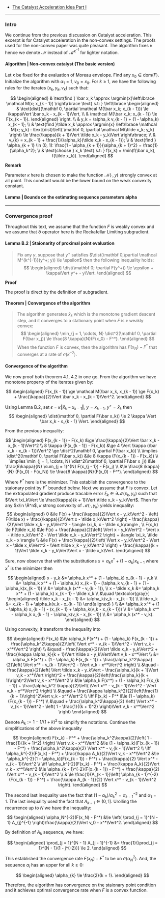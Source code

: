 - [The Catalyst Acceleration Idea Part I](The%20Catalyst%20Acceleration%20Idea%20Part%20I.md)

---
### **Intro**
We continue from the previous discussion on Catalyst acceleration. 
This excerpt is for Catalyst acceleration in the non-convex settings. 
The proofs used for the non-convex paper was quite pleasant. 
The algorithm fixes $\kappa$ hence we denote $\mathcal M$ instead of $\mathcal M^{\kappa^{-1}}$ for lighter notation. 


#### **Algorithm | Non-convex catalyst (The basic version)**
Let $\kappa$ be fixed for the evaluation of Moreau envelope. 
Find any $x_0 \in \text{dom}(F)$. 
Initialize the algorithm with $\alpha_1 = 1, v_0 = x_0$. 
For $k \ge 1$, we have the following rules for the iterates $(x_k, y_k, v_k)$ such that: 

$$
\begin{aligned}
    &
    \text{find } \bar x_k \approx \argmin{x}\left\lbrace
        \mathcal M(x; x_{k - 1})
    \right\rbrace
    \text{ s.t: }
        \left\lbrace
            \begin{aligned}
                & \text{dist}(\mathbf 0, \partial \mathcal M(\bar x_k; x_{k - 1})) 
                \le 
                \kappa\Vert \bar x_k - x_{k - 1}\Vert, 
                \\
                & \mathcal M(\bar x_k; x_{k - 1}) 
                \le F(x_{k - 1}). 
            \end{aligned}
        \right.
    \\
    & y_k = \alpha_k v_{k - 1} + (1 - \alpha_k) x_{k - 1};
    \\
    & 
    \text{find }\tilde x_k \approx \argmin{x} \left\lbrace
        \mathcal M(x; y_k) 
        : 
        \text{dist}\left(
        \mathbf 0, \partial \mathcal M(\tilde x_k; y_k)
        \right) 
        \le \frac{\kappa}{k + 1}\Vert \tilde x_k - y_k\Vert
    \right\rbrace;
    \\
    & v_{k} = x_{k - 1} + \frac{1}{\alpha_k}(\tilde x_k - x_{k - 1});
    \\
    & 
    \text{find } \alpha_{k + 1} \in (0, 1): 
    \frac{1 - \alpha_{k + 1}}{\alpha_{k + 1}^2} = \frac{1}{\alpha_k^2};
    \\
    & \text{choose } x_k \text{ s.t: } f(x_k) = \min(f(\bar x_k), f(\tilde x_k)).
\end{aligned}
$$

**Remark**

Parameter $\kappa$ here is chosen to make the function $\mathcal M(\cdot, y)$ strongly convex at all point. 
This constant would be the lower bound on the weak convexity constant. 


#### **Lemma | Bounds on the estimating sequence parameters alpha**


----
### **Convergence proof**

Throughout this text, we assume that the function $F$ is weakly convex and we assume that $\partial$ operator here is the Rockafellar Limiting subgradient. 

#### **Lemma B.2 | Staionarity of proximal point evaluation**
> Fix any $y$, suppose that $y^+$ satisfies $\dist(\mathbf 0,\partial \mathcal M^{k^{-1}}(y^+; y)) \le \epsilon$ then the following inequality holds: 
> $$
> \begin{aligned}
>     \dist(\mathbf 0; \partial F(y^+)) 
>     \le \epsilon + \kappa\Vert y^+ - y\Vert. 
> \end{aligned}
> $$

**Proof**

The proof is direct by the definition of subgradient. 


#### **Theorem | Convergence of the algorithm**
> The algorithm generates $\bar x_k$ which is the monotone gradient descent step, and it converges to a stationary point when $F$ is $\kappa$ weakly convex: 
> $$
> \begin{aligned}
>     \min_{j = 1, \cdots, N} \dist^2(\mathbf 0, \partial F(\bar x_j))
>     \le \frac{8 \kappa}{N}(F(x_0) - F^*). 
> \end{aligned}
> $$
> When the function $F$ is convex, then the algorithm has $F(x_N) - F^*$ that converges at a rate of $\mathcal O(k^{-2})$. 

#### **Convergence of the algorithm**

We now proof both theorem 4.1, 4.2 in one go. 
From the algorithm we have monotone property of the iterates given by: 

$$
\begin{aligned}
    F(x_{k - 1}) \ge \mathcal M(\bar x_k, x_{k - 1}) \ge 
    F(x_k) + \frac{\kappa}{2}\Vert \bar x_k - x_{k - 1}\Vert^2. 
\end{aligned}
$$

Using Lemma B.2, set $\epsilon = \kappa \Vert \bar x_k - x_{k - 1}\Vert$, $y = x_{k - 1}$, $y^+ = \bar x_k$ then 
$$
\begin{aligned}
    \dist(\mathbf 0, \partial F(\bar x_k)) \le 2 \kappa \Vert \bar x_k - x_{k - 1} \Vert. 
\end{aligned}
$$

From the previous inequality: 

$$
\begin{aligned}
    F(x_{k - 1}) - F(x_k) 
    &\ge \frac{\kappa}{2}\Vert \bar x_k - x_{k - 1}\Vert^2
    \\
    8 \kappa (F(x_{k - 1}) - F(x_k)) &\ge 4 \Vert \kappa (\bar x_k - x_{k - 1})\Vert^2 \ge 
    \dist^2(\mathbf 0, \partial F(\bar x_k))
    \\
    \implies 
    \dist^2(\mathbf 0, \partial F(\bar x_k)) 
    &\le 
    8 \kappa (F(x_{k - 1}) - F(x_k))
    \\
    \implies 
    \min_{j = 1, \cdots, N} \dist^2(\mathbf 0, \partial F(\bar x_j))
    &\le 
    \frac{8\kappa}{N}
    \sum_{j = 1}^{N} F(x_{j - 1}) - F(x_j)
    \\
    &\le 
    \frac{8 \kappa}{N} (F(x_0) - F(x_N)) 
    \le \frac{8 \kappa}{N}(F(x_0) - F^*). 
\end{aligned}
$$

Where $F^*$ here is the minimizer. 
This establish the convergence to the staionary point by $F^*$ bounded below. 
Next we assume that $F$ is convex. 
Let the extrapolated gradient produce tracable error $\xi_k \in \partial \mathcal M(\tilde x_k, y_k)$ such that $\Vert \xi_k\Vert \le \frac{\kappa}{k + 1}\Vert \tilde x_k - y_k\Vert$. 
Then for any $x\in \R^n$, $\kappa$ strong convexity of $\mathcal M(\cdot, y_k)$ yields inequality: 
$$
\begin{aligned}
    0 &\le
    F(x) + \frac{\kappa}{2}\Vert x - y_k\Vert^2 
    - \left(
        F(\tilde x) + \frac{\kappa}{2}\Vert x - \tilde x_k\Vert^2 
    \right)
    - \frac{\kappa}{2}\Vert \tilde x_k - y_k\Vert^2 - \langle \xi_k, x - \tilde x_k\rangle
    , 
    \\
    F(x_k)
    \le F(\tilde x_k) 
    &\le 
    F(x) + \frac{\kappa}{2}\left(
        \Vert x - y_k\Vert^2 - \Vert x - \tilde x_k\Vert^2 - \Vert \tilde x_k - y_k\Vert^2
    \right)
    + \langle  \xi_k, \tilde x_k - x \rangle 
    \\
    &\le 
    F(x) + \frac{\kappa}{2}\left(
        \Vert x - y_k\Vert^2 - \Vert x - \tilde x_k\Vert^2 - \Vert \tilde x_k - y_k\Vert^2
    \right)
    + \frac{\kappa}{k + 1}\Vert \tilde x_k - y_k\Vert\Vert x - \tilde x_k\Vert. 
\end{aligned}
$$

Sure, now observe that with the substitutions $x = \alpha_k x^* + (1 - \alpha_k) x_{k-1}$ where $x^*$ is the minimizer then

$$
\begin{aligned}
    x - y_k
    &= 
    \alpha_k x^* + (1 - \alpha_k) x_{k - 1} - y_k 
    \\
    &= \alpha_k x^* + (1 - \alpha_k) x_{k - 1} - (\alpha_k v_{k - 1} + (1 - \alpha_k)x_{k - 1})
    \\
    &= \alpha_k (x^* - v_{k - 1}), 
    \\
    x - \tilde x_k 
    &= 
    \alpha_k x^* + (1 - \alpha_k) x_{k - 1} - \tilde x_k
    \\
    &\quad 
    \textcolor{gray}{
    \begin{aligned}
        \tilde x_k - x_{k - 1} &= \alpha_k(v_k - x_{k - 1})
        \\
        \tilde x_k &= x_{k - 1} + \alpha_k(v_k - x_{k - 1})
    \end{aligned}
    }
    \\
    &= 
    \alpha_k x^* + (1 - \alpha_k) x_{k - 1} - (x_{k - 1} + \alpha_k(v_k - x_{k - 1}))
    \\
    &= \alpha_k x^* - \alpha_k x_{k - 1} - \alpha_k(v_k - x_{k - 1})
    \\
    &= \alpha_k (x^* - v_k). 
\end{aligned}
$$

Using convexity, it transform the inequality into 

$$
\begin{aligned}
    F(x_k) &\le 
    \alpha_k F(x^*) + (1 - \alpha_k) F(x_{k - 1}) 
    + \frac{\alpha_k^2\kappa}{2}\left(
        \Vert x^* - v_{k - 1}\Vert^2 - 
        \Vert v_k - x^*\Vert^2
    \right)
    \\
    &\quad 
        - \frac{\kappa}{2}\Vert \tilde x_k - y_k\Vert^2 
        + \frac{\kappa \alpha_k}{k + 1}\Vert \tilde x - y_k\Vert\Vert v_k - x^*\Vert
    \\
    &=
    \alpha_k F(x^*) + (1 - \alpha_k) F(x_{k - 1}) 
    + \frac{\alpha_k^2\kappa}{2}\left(
        \Vert x^* - v_{k - 1}\Vert^2 - 
        \Vert v_k - x^*\Vert^2
    \right)
        \\
        &\quad 
        - \frac{\kappa}{2}\left(
            \Vert \tilde x_k - y_k\Vert
            - \frac{\alpha_k}{k + 1}\Vert v_k - x^*\Vert
        \right)^2 
        + \frac{\kappa}{2}\left(\frac{\alpha_k}{k + 1}\right)^2\Vert v_k - x^*\Vert^2
    \\ 
    &\le 
    \alpha_k F(x^*) + (1 - \alpha_k) F(x_{k - 1}) 
    + \frac{\alpha_k^2 \kappa}{2}\left(
        \Vert x^* - v_{k - 1}\Vert^2 - 
        \Vert v_k - x^*\Vert^2
    \right)
        \\
        &\quad  
        + \frac{\kappa \alpha_k^2}{2}\left(\frac{1}{k + 1}\right)^2\Vert v_k - x^*\Vert^2
    \\
    \iff 
    F(x_k) - F^*
    &\le 
    (1 - \alpha_k)(F(x_{k - 1}) - F^*)
    \\ &\quad 
        + 
        \frac{\alpha_k^2\kappa}{2}
        \left(
            \Vert x^* - v_{k - 1}\Vert^2
            - \left(
                1 - \frac{1}{(k + 1)^2}
            \right)\Vert v_k - x^*\Vert^2
        \right)
\end{aligned}
$$

Denote $A_k := 1 - 1/(1 + k)^2$ to simplify the notations. 
Continue the simplifications of the above inequality

$$
\begin{aligned}
    F(x_k) - F^* +
    \frac{\alpha_k^2\kappa}{2}\left(
        1 - \frac{1}{(k + 1)^2}
    \right)
    \Vert v_k - x^*\Vert^2
    &\le 
    (1 - \alpha_k)(F(x_{k - 1}) - F^*)
    + 
    \frac{\alpha_k^2\kappa}{2}
    \Vert x^* - v_{k - 1}\Vert^2
    \\
    \iff 
    \alpha_k^{-2}(F(x_k) - F^*)
    + 
    \frac{\kappa A_k}{2}\Vert v_k - x^*\Vert^2
    &\le 
    \alpha_k^{-2}(1 - \alpha_k)(F(x_{k - 1}) - F^*)
    + 
    \frac{\kappa}{2}
    \Vert x^* - v_{k - 1}\Vert^2
    \\
    \iff
    \alpha_k^{-2}(F(x_k) - F^*)
    + 
    \frac{\kappa A_k}{2}\Vert v_k - x^*\Vert^2
    &\le 
    \alpha_{k - 1}^{-2}(F(x_{k - 1}) - F^*)
    + 
    \frac{\kappa}{2}
    \Vert x^* - v_{k - 1}\Vert^2
    \\
    & \le 
    \frac{1}{A_{k - 1}}\left(
        \alpha_{k - 1}^{-2}(F(x_{k - 1}) - F^*)
        + 
        \frac{\kappa A_{k - 1}}{2}
        \Vert x^* - v_{k - 1}\Vert^2
    \right). 
\end{aligned}
$$

The second last inequality use the fact that $(1 - \alpha_k)/\alpha_k^2 = \alpha_{k - 1}^{-2}$ and $\alpha_1 = 1$. 
The last inequality used the fact that $A_{k - 1} \in (0, 1]$. 
Urolling the recurrence up to $N$ we have the inequality: 

$$
\begin{aligned}
    \alpha_N^{-2}(F(x_N) - F^*)
    &\le 
    \left(
        \prod_{j = 1}^{N - 1} A_{j}^{-1}
    \right)\frac{\kappa}{2}\Vert v_0 - x^*\Vert^2. 
\end{aligned}
$$

By definition of $A_k$ sequence, we have: 

$$
\begin{aligned}
    \prod_{j = 1}^{N - 1} A_{j - 1}^{-1}
    &= 
    \frac{1}{\prod_{j = 1}^{N - 1}(1 - j^{-2})} \le 2. 
\end{aligned}
$$

This established the convergence rate $F(x_N) - F^*$ to be on $\mathcal O(\alpha_N^{2})$. 
And, the sequence $\alpha_i$ has an upper for all $k\ge 0$: 

$$
\begin{aligned}
    \alpha_{k} \le \frac{2}{k + 1}. 
\end{aligned}
$$

Therefore, the algorithm has convergence on the staionary point condition and it achieves optimal convergence rate when $F$ is a convex function. 
